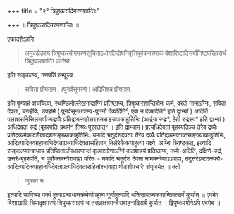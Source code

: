 +++
title = "२° त्रिपुष्करादिमरणशान्तिः"

+++
॥ त्रिपुष्करादिमरणशान्तिः ॥

एकादशेऽहनि

> अमुकप्रेतस्य त्रिपुष्करयोगमरणसूचिताऽधोगतिदोषनिवृत्तिपूर्वकमस्माकं वंशारिष्टादिसर्वानिष्टपरिहारार्थं त्रिपुष्करशान्तिं करिष्ये

इति सङ्कल्प्य, गणपतिं सम्पूज्य

> सविता प्रीयताम् , (पुनर्वसूमरणे ) अदितिश्च प्रीयताम्

इति पुण्याहं वाचयित्वा, स्थण्डिलोल्लेखनाद्यग्निं प्रतिष्ठाप्य, त्रिपुष्करशान्तिहोमः कर्म, वरदो नामाऽग्निः, सविता देवता, चरुर्हविः, उपहोमे ( पुनर्वसूनक्षत्रस्य-पुनर्नो देव्यदिति°, एवा न देव्यदिति° इति द्वाभ्यां ) अदितिं पलाशसमित्तिलचर्वाज्यद्रव्यैः प्रतिद्रव्यमष्टोत्तरशतसङ्ख्याकाहुतिभिः (आर्द्रया रुद्रः°, हेती रुद्रस्य° इति द्वाभ्यां ) अधिदेवतां रुद्रं (बृहस्पतिः प्रथमं°, तिष्यः पुरस्तात्° । इति द्वाभ्याम् ) प्रत्यधिदेवतां बृहस्पतिञ्च तैरेव द्रव्यैः प्रतिद्रव्यमेकादशैकादशसङ्ख्याकाहुतिभिः, यमादि चतुर्दशदेवताः तैरेव द्रव्यैः प्रतिद्रव्यमष्टाष्टसङ्ख्याकाहुतिभिः, आदित्यादिनवग्रहानाधिदेवताप्रत्याधिदेवतासहितान् तिलैरेकैकयाहुत्या यक्ष्ये, अग्निः स्विष्टकृत्, इत्यादि सङ्कल्प्यान्वाधाय प्रतिष्ठिताऽभिधारणान्तं कृत्वाऽग्रेणाऽग्निं कलशत्रयं प्रतिष्ठाप्य, मध्ये-अदितिं, दक्षिणे-रुद्रं, उत्तरे-बृहस्पतिं, च पूर्वोक्तमन्त्रैरावाह्य परितः - यमादि चतुर्दश देवता नाममन्त्रेणाऽऽवाह्य, तदुत्तरेऽष्टदळपद्मे-आदित्यादिनवग्रहानधिदेवताप्रत्यधिदेवतासहितांश्चावाह्य षोडशोपचारैः संपूजयेत् ॥ ततो

> जुषस्व नः

इत्यादि सावित्र्या पक्वं हुत्वाऽन्वाधानक्रमेणोपहुत्य पूर्णाहुत्यादि धनिष्ठापञ्चकशान्तिवत्सर्वं कुर्यात् ॥ एवमेव विशाखादि त्रिपादृक्षमरणे त्रिपुष्करमरणे च तत्तन्नक्षत्रमन्त्रैरावाहनादिसर्वं कुर्यात् । द्विपुष्करयोगेऽपि एवमेव ॥
